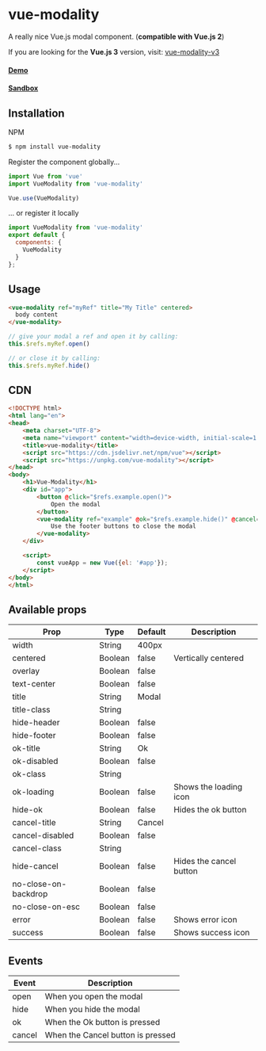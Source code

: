 # vue-modality
A really nice Vue.js modal component. (**compatible with Vue.js 2**)

If you are looking for the **Vue.js 3** version, visit: [vue-modality-v3](https://github.com/ovictorpereira/vue-modality-v3/ "vue-modality-v3")
#### [Demo](https://ovictorpereira.github.io/vue-modality/ "Demo")
#### [Sandbox](https://jsfiddle.net/ovictorpereira/hceu6mz4/17/ "Sandbox")

## Installation
NPM
```bash
$ npm install vue-modality
``` 
Register the component globally...
```js
import Vue from 'vue'
import VueModality from 'vue-modality'

Vue.use(VueModality)
```

... or register it locally
```js
import VueModality from 'vue-modality'
export default {
  components: {
    VueModality
  }
};
```

## Usage
```html
<vue-modality ref="myRef" title="My Title" centered>
  body content
</vue-modality>
```
```js
// give your modal a ref and open it by calling:
this.$refs.myRef.open()

// or close it by calling:
this.$refs.myRef.hide()

```

## CDN
```html
<!DOCTYPE html>
<html lang="en">
<head>
    <meta charset="UTF-8">
    <meta name="viewport" content="width=device-width, initial-scale=1.0">
    <title>vue-modality</title>
    <script src="https://cdn.jsdelivr.net/npm/vue"></script>
    <script src="https://unpkg.com/vue-modality"></script>
</head>
<body>
    <h1>Vue-Modality</h1>
    <div id="app">
        <button @click="$refs.example.open()">
            Open the modal
        </button>
        <vue-modality ref="example" @ok="$refs.example.hide()" @cancel="$refs.example.hide()" title="Modal" centered>
            Use the footer buttons to close the modal
        </vue-modality>
    </div>

    <script>
        const vueApp = new Vue({el: '#app'});
    </script>
</body>
</html>
```

## Available props

| Prop                             | Type             | Default                | Description              |
|--------------------------|---------------|--------------------|----------------------|
| width         |               String |    400px                   |                                             |
| centered   | Boolean           | false                    | Vertically  centered   |
| overlay    | Boolean           | false     |  |
| text-center         |               Boolean |    false                   |                                             |
| title     |         String           |     Modal                |                             |
| title-class   | String           |                        |                                           |
| hide-header     | Boolean           |      false                  |                 |
| hide-footer     | Boolean           |         false               |                 |
| ok-title     | String           |            Ok            |                  |
| ok-disabled     | Boolean           |         false               |                 |
| ok-class     | String           |                        |                 |
| ok-loading     | Boolean           |        false          |      Shows the loading icon           |
| hide-ok     | Boolean           |      false                  |       Hides the ok button          |
| cancel-title     | String           |          Cancel              |                |
| cancel-disabled     | Boolean           |         false               |                 |
| cancel-class     | String           |                        |                 |
| hide-cancel     | Boolean           |      false                  |       Hides the cancel button          |
| no-close-on-backdrop     | Boolean           |      false                  |               |
| no-close-on-esc     | Boolean           |      false                  |               |
| error     | Boolean           |      false                  |      Shows error icon         |
| success     | Boolean           |      false                  |      Shows success icon         |

## Events
| Event    |  Description |
|----------|--------------|
| open     |  When you open the modal       |
| hide     |   When you hide the modal       |
| ok        |    When the Ok button is pressed      |
| cancel        |    When the Cancel button is pressed      |